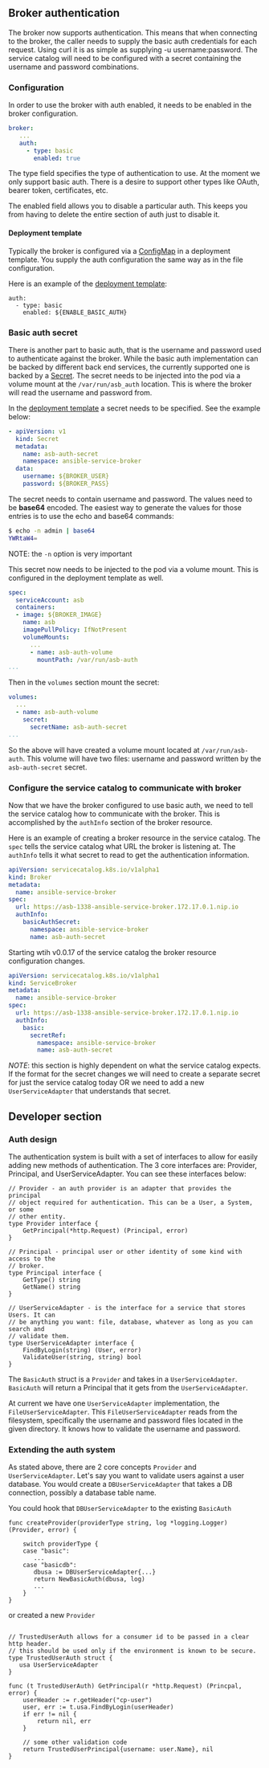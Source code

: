 ## Broker authentication

The broker now supports authentication. This means that when connecting to the
broker, the caller needs to supply the basic auth credentials for each request.
Using curl it is as simple as supplying -u username:password. The service
catalog will need to be configured with a secret containing the username and
password combinations.

### Configuration
In order to use the broker with auth enabled, it needs to be enabled in the
broker configuration.

```yaml
broker:
   ...
   auth:
     - type: basic
       enabled: true
```

The type field specifies the type of authentication to use. At the moment we
only support basic auth. There is a desire to support other types like OAuth,
bearer token, certificates, etc.

The enabled field allows you to disable a particular auth. This keeps you from
having to delete the entire section of auth just to disable it.

#### Deployment template
Typically the broker is configured via a
[ConfigMap](https://docs.openshift.com/container-platform/3.5/dev_guide/configmaps.html) in a deployment template.
You supply the auth configuration the same way as in the file configuration.

Here is an example of the [deployment template](https://github.com/openshift/ansible-service-broker/blob/master/templates/deploy-ansible-service-broker.template.yaml#L195-L197):
```
auth:
  - type: basic
    enabled: ${ENABLE_BASIC_AUTH}
```

### Basic auth secret
There is another part to basic auth, that is the username and password used to
authenticate against the broker. While the basic auth implementation can be
backed by different back end services, the currently supported one is backed by a
[Secret](https://docs.openshift.com/container-platform/3.5/dev_guide/secrets.html).
The secret needs to be injected into the pod via a volume mount at the
`/var/run/asb_auth` location. This is where the broker will read the username
and password from.

In the [deployment template](https://github.com/openshift/ansible-service-broker/blob/master/templates/deploy-ansible-service-broker.template.yaml#L195-L197) a secret needs to be specified. See the example below:

```yaml
- apiVersion: v1
  kind: Secret
  metadata:
    name: asb-auth-secret
    namespace: ansible-service-broker
  data:
    username: ${BROKER_USER}
    password: ${BROKER_PASS}
```

The secret needs to contain username and password. The values need to be **base64**
encoded. The easiest way to generate the values for those entries is to use the
echo and base64 commands:

```bash
$ echo -n admin | base64
YWRtaW4=
```

NOTE: the `-n` option is very important

This secret now needs to be injected to the pod via a volume mount. This is
configured in the deployment template as well.

```yaml
spec:
  serviceAccount: asb
  containers:
  - image: ${BROKER_IMAGE}
    name: asb
    imagePullPolicy: IfNotPresent
    volumeMounts:
      ...
      - name: asb-auth-volume
        mountPath: /var/run/asb-auth
...
```

Then in the `volumes` section mount the secret:

```yaml
volumes:
  ...
  - name: asb-auth-volume
    secret:
      secretName: asb-auth-secret
...
```
So the above will have created a volume mount located at `/var/run/asb-auth`.
This volume will have two files: username and password written by the
`asb-auth-secret` secret.

### Configure the service catalog to communicate with broker
Now that we have the broker configured to use basic auth, we need to tell the
service catalog how to communicate with the broker. This is accomplished by the
`authInfo` section of the broker resource.

Here is an example of creating a broker resource in the service catalog. The
`spec` tells the service catalog what URL the broker is listening at. The
`authInfo` tells it what secret to read to get the authentication information.

```yaml
apiVersion: servicecatalog.k8s.io/v1alpha1
kind: Broker
metadata:
  name: ansible-service-broker
spec:
  url: https://asb-1338-ansible-service-broker.172.17.0.1.nip.io
  authInfo:
    basicAuthSecret:
      namespace: ansible-service-broker
      name: asb-auth-secret
```

Starting wtih v0.0.17 of the service catalog the broker resource configuration changes.

```yaml
apiVersion: servicecatalog.k8s.io/v1alpha1
kind: ServiceBroker
metadata:
  name: ansible-service-broker
spec:
  url: https://asb-1338-ansible-service-broker.172.17.0.1.nip.io
  authInfo:
    basic:
      secretRef:
        namespace: ansible-service-broker
        name: asb-auth-secret
```



*NOTE*: this section is highly dependent on what the service catalog expects. If
the format for the secret changes we will need to create a separate secret for
just the service catalog today OR we need to add a new `UserServiceAdapter` that
understands that secret.

## Developer section

### Auth design

The authentication system is built with a set of interfaces to allow for easily
adding new methods of authentication. The 3 core interfaces are: Provider,
Principal, and UserServiceAdapter. You can see these interfaces below:


```golang
// Provider - an auth provider is an adapter that provides the principal
// object required for authentication. This can be a User, a System, or some
// other entity.
type Provider interface {
    GetPrincipal(*http.Request) (Principal, error)
}

// Principal - principal user or other identity of some kind with access to the
// broker.
type Principal interface {
    GetType() string
    GetName() string
}

// UserServiceAdapter - is the interface for a service that stores Users. It can
// be anything you want: file, database, whatever as long as you can search and
// validate them.
type UserServiceAdapter interface {
    FindByLogin(string) (User, error)
    ValidateUser(string, string) bool
}
```

The `BasicAuth` struct is a `Provider` and takes in a `UserServiceAdapter`.
`BasicAuth` will return a Principal that it gets from the `UserServiceAdapter`.

At current we have one `UserServiceAdapter` implementation, the `FileUserServiceAdapter`.
This `FileUserServiceAdapter` reads from the filesystem, specifically the
username and password files located in the given directory. It knows how to
validate the username and password.

### Extending the auth system

As stated above, there are 2 core concepts `Provider` and `UserServiceAdapter`.
Let's say you want to validate users against a user database. You would create a
`DBUserServiceAdapter` that takes a DB connection, possibly a database table
name.

You could hook that `DBUserServiceAdapter` to the existing `BasicAuth`

```golang
func createProvider(providerType string, log *logging.Logger) (Provider, error) {

    switch providerType {
    case "basic":
       ...
    case "basicdb":
       dbusa := DBUserServiceAdapter{...}
       return NewBasicAuth(dbusa, log)
       ...
    }
}
```

or created a new `Provider`

```golang

// TrustedUserAuth allows for a consumer id to be passed in a clear http header.
// this should be used only if the environment is known to be secure.
type TrustedUserAuth struct {
   usa UserServiceAdapter
}

func (t TrustedUserAuth) GetPrincipal(r *http.Request) (Princpal, error) {
    userHeader := r.getHeader("cp-user")
    user, err := t.usa.FindByLogin(userHeader)
    if err != nil {
        return nil, err
    }

    // some other validation code
    return TrustedUserPrincipal{username: user.Name}, nil
}
```
